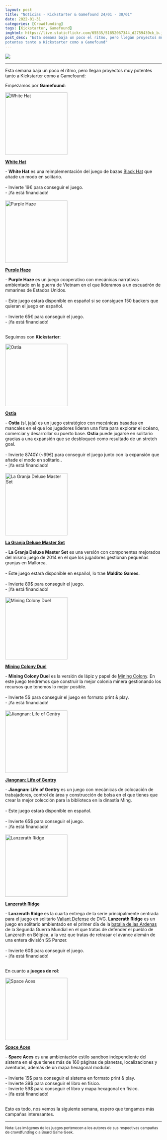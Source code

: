 ```yaml
---
layout: post
title: "Noticias - Kickstarter & Gamefound 24/01 - 30/01"
date: 2022-01-31
categories: [Crowdfunding]
tags: [Kickstarter, Gamefound]
imghtml: https://live.staticflickr.com/65535/51852067344_d2759439cb_b.jpg
post_desc: "Esta semana baja un poco el ritmo, pero llegan proyectos muy
potentes tanto a Kickstarter como a Gamefound"
---
```


![](https://live.staticflickr.com/65535/51852067344_d2759439cb_b.jpg)


<hr>

Esta semana baja un poco el ritmo, pero llegan proyectos muy potentes tanto a
Kickstarter como a Gamefound:

Empezamos por **Gamefound**:

<div class="row">
    <div class="col-md-3">
        <img width="200" height="200"
            src="https://cf.geekdo-images.com/azUgbwquNOpqu1WZEFYhmA__imagepage/img/ccn-H7J7L6XFnwAbrJxjgV0XYD0=/fit-in/900x600/filters:no_upscale():strip_icc()/pic6651102.png"
            class="img-thumbnail" alt="White Hat">
    </div>
    <div class="col-md-9">
        <p>
            <a target="_blank" 
                href="https://gamefound.com/projects/ddpgames/white-hat?ref=mazmorreoensolitario">
            <strong>White Hat</strong>
            </a>
        </p>
        - <strong>White Hat</strong> es una reimplementación del juego de bazas
        <a href="https://boardgamegeek.com/boardgame/148282/black-hat">Black
        Hat</a> que añade un modo en solitario.
        <br>
        <br>
	         - Invierte 19€ para conseguir el juego.<br>
         - ¡Ya está financiado!
    </div>
</div>
<br>

<div class="row">
    <div class="col-md-3">
        <img width="200" height="200"
            src="https://cf.geekdo-images.com/348MR0T5e5vkVAw1LjOzCg__imagepage/img/enqEmpcp-ugJgR4Wcgww_Mcarms=/fit-in/900x600/filters:no_upscale():strip_icc()/pic6450223.png"
            class="img-thumbnail" alt="Purple Haze">
    </div>
    <div class="col-md-9">
        <p>
            <a target="_blank" 
                href="https://gamefound.com/projects/phalanx/purple-haze?ref=mazmorreoensolitario">
            <strong>Purple Haze</strong>
            </a>
        </p>
        - <strong>Purple Haze</strong> es un juego cooperativo con mecánicas
        narrativas ambientado en la guerra de Vietnam en el que lideramos a un
        escuadrón de mmarines de Estados Unidos.
        <br>
        <br>
	        - Este juego estará disponible en español si se consiguen 150
            backers que quieran el juego en español.
            <br>
            <br>
         - Invierte 65€ para conseguir el juego.<br>
         - ¡Ya está financiado!
    </div>
</div>
<br>

Seguimos con **Kickstarter**:

<div class="row">
    <div class="col-md-3">
        <img width="200" height="200"
            src="https://cf.geekdo-images.com/YI9u0dAufZ34y24fJc3nFQ__imagepage/img/wvjvUMzfO_FmpJdU9mmrg-bVIlc=/fit-in/900x600/filters:no_upscale():strip_icc()/pic6417261.jpg"
            class="img-thumbnail" alt="Ostia">
    </div>
    <div class="col-md-9">
        <p>
            <a target="_blank" 
                href="https://www.kickstarter.com/projects/uchibacoyapiece/ostia-develop-the-harbor-of-ancient-rome-2-4players?ref=mazmorreoensolitario">
            <strong>Ostia</strong>
            </a>
        </p>
        - <strong>Ostia</strong> (sí, jaja) es un juego estratégico con
        mecánicas basadas en mancales en el que los jugadores lideran una flota
        para explorar el océano, comerciar y desarrollar su puerto base.
        <strong>Ostia</strong> puede jugarse en solitario gracias a una
        expansión que se desbloqueó como resultado de un stretch goal.
        <br>
        <br>
	         - Invierte 8740¥ (~69€) para conseguir el juego junto con la
               expansión que añade el modo en solitario..<br>
         - ¡Ya está financiado!
    </div>
</div>
<br>

<div class="row">
    <div class="col-md-3">
        <img width="200" height="200"
            src="https://cf.geekdo-images.com/_kOpPrIydA24hH3_8n44Dg__imagepage/img/f7Zjb_9D7GvXqXhDO1wOeHAzCuA=/fit-in/900x600/filters:no_upscale():strip_icc()/pic6620505.jpg"
            class="img-thumbnail" alt="La Granja Deluxe Master Set">
    </div>
    <div class="col-md-9">
        <p>
            <a target="_blank" 
                href="https://www.kickstarter.com/projects/boardanddice/la-granja-deluxe-master-set?ref=mazmorreoensolitario">
            <strong>La Granja Deluxe Master Set</strong>
            </a>
        </p>
        - <strong>La Granja Deluxe Master Set</strong> es una versión con
        componentes mejorados del mismo juego de 2014 en el que los jugadores
        gestionan pequeñas granjas en Mallorca.
        <br>
        <br>
	        - Este juego estará disponible en español, lo trae <strong>Maldito Games</strong>.
            <br>
            <br>
         - Invierte 89$ para conseguir el juego.<br>
         - ¡Ya está financiado!
    </div>
</div>
<br>

<div class="row">
    <div class="col-md-3">
        <img width="200" height="200"
            src="https://cf.geekdo-images.com/wiv6EBR0CxT3KicG9mYBZg__imagepage/img/jy3q_SZMMH_fioDOL_hAU7UaP6M=/fit-in/900x600/filters:no_upscale():strip_icc()/pic6645324.jpg"
            class="img-thumbnail" alt="Mining Colony Duel">
    </div>
    <div class="col-md-9">
        <p>
            <a target="_blank" 
                href="https://www.kickstarter.com/projects/drfinnsgames/mining-colony-duel-a-byop-game-by-dr-finn?ref=mazmorreoensolitario">
            <strong>Mining Colony Duel</strong>
            </a>
        </p>
        - <strong>Mining Colony Duel</strong> es la versión de lápiz y papel de
        <a
        href="https://boardgamegeek.com/boardgame/302510/mining-colony">Mining
        Colony</a>. En este juego tendremos que construir la mejor colonia
        minera gestionando los recursos que tenemos lo mejor posible.
        <br>
        <br>
	         - Invierte 5$ para conseguir el juego en formato print & play.<br>
         - ¡Ya está financiado!
    </div>
</div>
<br>

<div class="row">
    <div class="col-md-3">
        <img width="200" height="200"
            src="https://cf.geekdo-images.com/OB9NhOb8JqiwVzmwDeXjRg__imagepage/img/XJHQxOwoPUJRwCit6az31PZwzZ0=/fit-in/900x600/filters:no_upscale():strip_icc()/pic6292554.jpg"
            class="img-thumbnail" alt="Jiangnan: Life of Gentry">
    </div>
    <div class="col-md-9">
        <p>
            <a target="_blank" 
                href="https://www.kickstarter.com/projects/moaideas/jiangnan-life-of-gentry-re?ref=mazmorreoensolitario">
            <strong>Jiangnan: Life of Gentry</strong>
            </a>
        </p>
        - <strong>Jiangnan: Life of Gentry</strong> es un juego con mecánicas
        de colocación de trabajadores, control de área y construcción de bolsa
        en el que tienes que crear la mejor colección para la biblioteca en la
        dinastía Ming.
        <br>
        <br>
	        - Este juego estará disponible en español.
            <br>
            <br>
         - Invierte 65$ para conseguir el juego.<br>
         - ¡Ya está financiado!
    </div>
</div>
<br>

<div class="row">
    <div class="col-md-3">
        <img width="200" height="200"
            src="https://cf.geekdo-images.com/mmXVHgVsplUuhyvUy-S_aw__imagepage/img/KwsLmEvi5KrkYg8nZYPwQicpv8Q=/fit-in/900x600/filters:no_upscale():strip_icc()/pic6554779.png"
            class="img-thumbnail" alt="Lanzerath Ridge">
    </div>
    <div class="col-md-9">
        <p>
            <a target="_blank" 
                href="https://www.kickstarter.com/projects/danverssengames/dvg-valiant-defense-lanzerath-ridge?ref=mazmorreoensolitario">
            <strong>Lanzerath Ridge</strong>
            </a>
        </p>
        - <strong>Lanzerath Ridge</strong> es la cuarta entrega de la serie
        principalmente centrada para el juego en solitario <a
        href="https://boardgamegeek.com/boardgamefamily/64803/series-valiant-defense-dvg">Valiant
        Defense</a> de DVG. <strong>Lanzerath Ridge</strong> es un juego en
        solitario ambientado en el primer día de la <a
        href="https://es.wikipedia.org/wiki/Batalla_de_las_Ardenas">batalla de
        las Ardenas</a> de la Segunda Guerra Mundial en el que tratas de
        defender el pueblo de Lanzerath en Bélgica, a la vez que tratas de
        retrasar el avance alemán de una entera división SS Panzer.
        <br>
        <br>
	         - Invierte 60$ para conseguir el juego.<br>
         - ¡Ya está financiado!
    </div>
</div>
<br>

En cuanto a **juegos de rol**:

<div class="row">
    <div class="col-md-3">
        <img width="200" height="200"
            src="https://ksr-ugc.imgix.net/assets/036/149/101/bf6d04e2bc200da545444786a81d65ad_original.jpg?ixlib=rb-4.0.2&crop=faces&w=1024&h=576&fit=crop&v=1642987400&auto=format&frame=1&q=92&s=63f9211d7a849784046ef5cccf966eed"
            class="img-thumbnail" alt="Space Aces">
    </div>
    <div class="col-md-9">
        <p>
            <a target="_blank" 
                href="https://www.kickstarter.com/projects/spaceaces/space-aces-voyages-in-infinite-space-galactic-sandbox-ttrpg?ref=mazmorreoensolitario">
            <strong>Space Aces</strong>
            </a>
        </p>
        - <strong>Space Aces</strong> es una ambientación estilo sandbox
        independiente del sistema en el que tienes más de 160 páginas de
        planetas, localizaciones y aventuras, además de un mapa hexagonal modular.
        <br>
        <br>
	         - Invierte 15$ para conseguir el sistema en formato print & play.<br>
         - Invierte 39$ para conseguir el libro en físico.<br>
         - Invierte 59$ para conseguir el libro y mapa hexagonal en físico.<br>
         - ¡Ya está financiado!
    </div>
</div>
<br>


Esto es todo, nos vemos la siguiente semana, espero que tengamos más campañas
interesantes.

<hr>

<small>Nota: Las imágenes de los juegos pertenecen a los autores de sus
respectivas campañas de crowdfunding o a Board Game Geek.</small>


